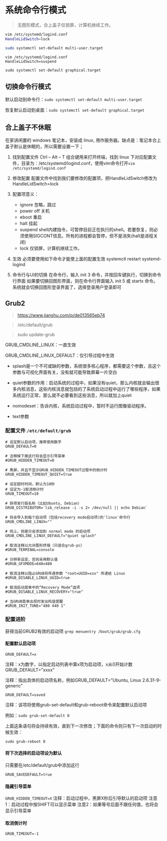 # 系统命令行模式

> 无图形模式，合上盖子仅锁屏，计算机继续工作。
```bash
vim /etc/systemd/logind.conf
HandleLidSwitch=lock

sudo systemctl set-default multi-user.target
```

```
vim /etc/systemd/logind.conf
HandleLidSwitch=suspend

sudo systemctl set-default graphical.target
```

## 切换命令行模式

默认启动到命令行：`sudo systemctl set-default multi-user.target`

恢复默认启动到桌面：`sudo systemctl set-default graphical.target`

## 合上盖子不休眠


在家讲闲置的 windows 笔记本，安装成 linux, 用作服务器。缺点是：笔记本合上盖子默认是休眠的，所以需要设置一下；

1. 找到配置文件
Ctrl – Alt – T 组合键用来打开终端，找到 linux 下对应配置文件，目录为：/etc/systemd/logind.conf，使用vim命令打开`vim /etc/systemd/logind.conf`

2. 修改配置
配置文件中找到我们要修改的配置项，把HandleLidSwitch修改为HandleLidSwitch=lock

3. 配置项意义：
    - ignore 忽略，跳过
    - power off 关机
    - eboot 重启
    - halt 挂起
    - suspend shell内建指令，可暂停目前正在执行的shell。若要恢复，则必须使用SIGCONT信息。所有的进程都会暂停，但不是消失(halt是进程关闭)
    - lock 仅锁屏，计算机继续工作。

4. 生效
必须要使用如下命令才能使上面的配置生效
systemctl restart systemd-logind

5. 命令行与UI的切换
在命令行，输入 init 3 命令，并按回车键执行，切换到命令行界面
如果要切换回图形界面，则在命令行界面输入 init 5 或 startx 命令。
系统就会切换回图形登录界面了，选择登录用户登录即可


## Grub2

> https://www.jianshu.com/p/de013565eb74

> /etc/default/grub

> sudo update-grub

GRUB_CMDLINE_LINUX：一直生效

GRUB_CMDLINE_LINUX_DEFAULT：仅引导过程中生效


- splash是一个不可或缺的参数，系统很多核心程序，都需要这个参数，且这个参数与可视化界面有关，没有就可能导致屏幕一片空白

- quiet参数的作用：启动系统的过程中，如果没有quiet，那么内核就会输出很多内核消息，这些内核消息就包括的了系统启动过程中运行了哪些程序，如果系统运行正常，那么就不必要看到这些消息，所以就加上quiet

+ nomodeset：告诉内核，系统启动过程中，暂时不运行图像驱动程序。

- text参数


### 配置文件 `/etc/default/grub`

```
# 设定默认启动项，推荐使用数字
GRUB_DEFAULT=0

# 注释掉下面这行将会显示引导菜单
#GRUB_HIDDEN_TIMEOUT=0

# 黑屏，并且不显示GRUB_HIDDEN_TIMEOUT过程中的倒计时
GRUB_HIDDEN_TIMEOUT_QUIET=true

# 设定超时时间，默认为10秒
# 设定为-1取消倒计时
GRUB_TIMEOUT=10

# 获得发行版名称（比如Ubuntu, Debian）
GRUB_DISTRIBUTOR=`lsb_release -i -s 2> /dev/null || echo Debian`

# 将会导入到每个启动项（包括recovery mode启动项)的'linux'命令行
GRUB_CMDLINE_LINUX=""

# 同上，但是只会添加到 normal mode 的启动项
GRUB_CMDLINE_LINUX_DEFAULT="quiet splash"

# 取消注释以允许图形终端（只适合grub-pc）
#GRUB_TERMINAL=console

# 分辨率设定，否则采用默认值
#GRUB_GFXMODE=640x480

# 取消注释以阻止GRUB将传递参数 "root=UUID=xxx" 传递给 Linux
#GRUB_DISABLE_LINUX_UUID=true

# 取消启动菜单中的“Recovery Mode”选项
#GRUB_DISABLE_LINUX_RECOVERY="true"

# 当GRUB菜单出现时发出鸣音提醒
#GRUB_INIT_TUNE="480 440 1"
```

### 配置进阶

获得当前GRUB2有效的启动项
`grep menuentry /boot/grub/grub.cfg`

#### 配置默认启动项

`GRUB_DEFAULT=x`

注释：x为数字，以指定启动列表中第x项为启动项，x从0开始计数
GRUB_DEFAULT=”xxxx”

注释：指出具体的启动项名称，例如GRUB_DEFAULT=”Ubuntu, Linux 2.6.31-9-generic”


`GRUB_DEFAULT=saved`

注释：该项将使用grub-set-default和grub-reboot命令来配置默认启动项

例如：`sudo grub-set-default 0`

上面这条语句将会持续有效，直到下一次修改；下面的命令则只有下一次启动的时候生效：

`sudo grub-reboot 0`

#### 将下次选择的启动项设为默认
只需要在/etc/default/grub中添加这行

`GRUB_SAVEDEFAULT=true`

#### 隐藏引导菜单
`GRUB_HIDDEN_TIMEOUT=X`
注释：启动过程中，黑屏X秒后引导默认的启动项
注意1：启动过程中按SHIFT可以显示菜单
注意2：如果等号后面不跟任何值，也将会显示引导菜单

#### 取消倒计时
`GRUB_TIMEOUT=-1`

